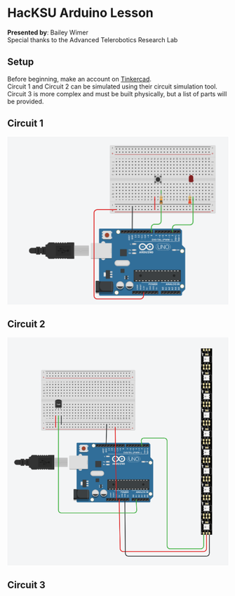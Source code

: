 # HacKSU Arduino Lesson  
**Presented by**: Bailey Wimer  
Special thanks to the Advanced Telerobotics Research Lab  
## Setup  
Before beginning, make an account on [Tinkercad](https://www.tinkercad.com/).  
Circuit 1 and Circuit 2 can be simulated using their circuit simulation tool.  
Circuit 3 is more complex and must be built physically, but a list of parts will be provided.
## Circuit 1
![Diagram for circuit 1, including an Arduino, an LED, and a button](https://github.com/Bailey-W/arduino_lesson/blob/main/Circuit%201/Circuit_image.png?raw=true)
## Circuit 2
![Diagram for circuit 1, including an Arduino, an LED, and a button](https://github.com/Bailey-W/arduino_lesson/blob/main/Circuit%202/Circuit_image.png?raw=true)
## Circuit 3
